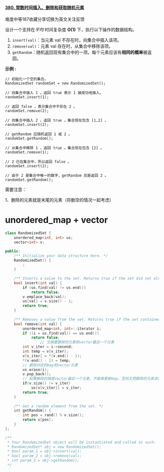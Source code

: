 #### [380. 常数时间插入、删除和获取随机元素](https://leetcode-cn.com/problems/insert-delete-getrandom-o1/)

难度中等187收藏分享切换为英文关注反馈

设计一个支持在*平均* 时间复杂度 **O(1)** 下，执行以下操作的数据结构。

1. `insert(val)`：当元素 val 不存在时，向集合中插入该项。
2. `remove(val)`：元素 val 存在时，从集合中移除该项。
3. `getRandom`：随机返回现有集合中的一项。每个元素应该有**相同的概率**被返回。

**示例 :**

```
// 初始化一个空的集合。
RandomizedSet randomSet = new RandomizedSet();

// 向集合中插入 1 。返回 true 表示 1 被成功地插入。
randomSet.insert(1);

// 返回 false ，表示集合中不存在 2 。
randomSet.remove(2);

// 向集合中插入 2 。返回 true 。集合现在包含 [1,2] 。
randomSet.insert(2);

// getRandom 应随机返回 1 或 2 。
randomSet.getRandom();

// 从集合中移除 1 ，返回 true 。集合现在包含 [2] 。
randomSet.remove(1);

// 2 已在集合中，所以返回 false 。
randomSet.insert(2);

// 由于 2 是集合中唯一的数字，getRandom 总是返回 2 。
randomSet.getRandom();
```





需要注意：

1、删除的元素就是末尾的元素（将删空的情况一起考虑）



# unordered_map + vector

```c++
class RandomizedSet {
    unordered_map<int, int> us;
    vector<int> v;

public:
    /** Initialize your data structure here. */
    RandomizedSet() {
        ;
    }
    
    /** Inserts a value to the set. Returns true if the set did not already contain the specified element. */
    bool insert(int val) {
        if (us.find(val) != us.end())
            return false;
        v.emplace_back(val);
        us[val] = v.size() - 1;
        return true;
    }
    
    /** Removes a value from the set. Returns true if the set contained the specified element. */
    bool remove(int val) {
        unordered_map<int, int>::iterator i;
        if ((i = us.find(val)) == us.end())
            return false;
				// 交换要删除的元素和vector最后一个元素
        int v_iter = i->second;
        int temp = v[v_iter];
        v[v_iter] = *(v.end() - 1);
        *(v.end() - 1) = temp;
        // 删除对应的map和vector元素
        us.erase(i);
        v.pop_back();
        // 如果删除的就是vector最后一个元素，不能再更新map，否则又把删除的元素添加回来了
        if(v.size() != v_iter)
            us[v[v_iter]] = v_iter;
        return true;
    }
    
    /** Get a random element from the set. */
    int getRandom() {
        int pos = rand() % v.size();
        return v[pos];
    }
};

/**
 * Your RandomizedSet object will be instantiated and called as such:
 * RandomizedSet* obj = new RandomizedSet();
 * bool param_1 = obj->insert(val);
 * bool param_2 = obj->remove(val);
 * int param_3 = obj->getRandom();
 */
```

